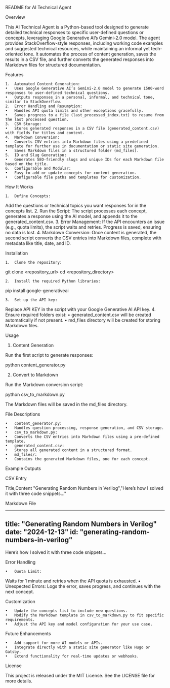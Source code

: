 README for AI Technical Agent

Overview

This AI Technical Agent is a Python-based tool designed to generate detailed technical responses to specific user-defined questions or concepts, leveraging Google Generative AI’s Gemini-2.0 model. The agent provides StackOverflow-style responses, including working code examples and suggested technical resources, while maintaining an informal yet tech-oriented tone. It automates the process of content generation, saves the results in a CSV file, and further converts the generated responses into Markdown files for structured documentation.

Features

	1.	Automated Content Generation:
	•	Uses Google Generative AI’s Gemini-2.0 model to generate 1500-word responses to user-defined technical questions.
	•	Outputs responses in a personal, informal, and technical tone, similar to StackOverflow.
	2.	Error Handling and Resumption:
	•	Handles API quota limits and other exceptions gracefully.
	•	Saves progress to a file (last_processed_index.txt) to resume from the last processed question.
	3.	CSV Storage:
	•	Stores generated responses in a CSV file (generated_content.csv) with fields for titles and content.
	4.	Markdown Conversion:
	•	Converts CSV entries into Markdown files using a predefined template for further use in documentation or static site generation.
	•	Saves Markdown files in a structured folder (md_files).
	5.	ID and Slug Generation:
	•	Generates SEO-friendly slugs and unique IDs for each Markdown file based on the title.
	6.	Configurable and Modular:
	•	Easy to add or update concepts for content generation.
	•	Configurable file paths and templates for customization.

How It Works

	1.	Define Concepts:
Add the questions or technical topics you want responses for in the concepts list.
	2.	Run the Script:
The script processes each concept, generates a response using the AI model, and appends it to the generated_content.csv.
	3.	Error Management:
If the API encounters an issue (e.g., quota limits), the script waits and retries. Progress is saved, ensuring no data is lost.
	4.	Markdown Conversion:
Once content is generated, the second script converts the CSV entries into Markdown files, complete with metadata like title, date, and ID.

Installation

	1.	Clone the repository:

git clone <repository_url>
cd <repository_directory>


	2.	Install the required Python libraries:

pip install google-generativeai


	3.	Set up the API key:
Replace API KEY in the script with your Google Generative AI API key.
	4.	Ensure required folders exist:
	•	generated_content.csv will be created automatically if not present.
	•	md_files directory will be created for storing Markdown files.

Usage

1. Content Generation

Run the first script to generate responses:

python content_generator.py

2. Convert to Markdown

Run the Markdown conversion script:

python csv_to_markdown.py

The Markdown files will be saved in the md_files directory.

File Descriptions

	•	content_generator.py:
	•	Handles question processing, response generation, and CSV storage.
	•	csv_to_markdown.py:
	•	Converts the CSV entries into Markdown files using a pre-defined template.
	•	generated_content.csv:
	•	Stores all generated content in a structured format.
	•	md_files/:
	•	Contains the generated Markdown files, one for each concept.

Example Outputs

CSV Entry

Title,Content
"Generating Random Numbers in Verilog","Here’s how I solved it with three code snippets..."

Markdown File

---
title: "Generating Random Numbers in Verilog"
date: "2024-12-13"
id: "generating-random-numbers-in-verilog"
---

Here’s how I solved it with three code snippets...

Error Handling

	•	Quota Limit:
Waits for 1 minute and retries when the API quota is exhausted.
	•	Unexpected Errors:
Logs the error, saves progress, and continues with the next concept.

Customization

	•	Update the concepts list to include new questions.
	•	Modify the Markdown template in csv_to_markdown.py to fit specific requirements.
	•	Adjust the API key and model configuration for your use case.

Future Enhancements

	•	Add support for more AI models or APIs.
	•	Integrate directly with a static site generator like Hugo or Gatsby.
	•	Extend functionality for real-time updates or webhooks.

License

This project is released under the MIT License. See the LICENSE file for more details.
